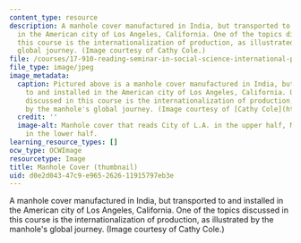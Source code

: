 ```yaml
---
content_type: resource
description: A manhole cover manufactured in India, but transported to and installed
  in the American city of Los Angeles, California. One of the topics discussed in
  this course is the internationalization of production, as illustrated by the manhole's
  global journey. (Image courtesy of Cathy Cole.)
file: /courses/17-910-reading-seminar-in-social-science-international-political-economy-fall-2006/d0e2d04347c9e965262611915797eb3e_17-910f06-th.jpg
file_type: image/jpeg
image_metadata:
  caption: Pictured above is a manhole cover manufactured in India, but transported
    to and installed in the American city of Los Angeles, California. One of the topics
    discussed in this course is the internationalization of production, as illustrated
    by the manhole's global journey. (Image courtesy of [Cathy Cole](http://www.flickr.com/photos/mmewuji/).)
  credit: ''
  image-alt: Manhole cover that reads City of L.A. in the upper half, Made in India
    in the lower half.
learning_resource_types: []
ocw_type: OCWImage
resourcetype: Image
title: Manhole Cover (thumbnail)
uid: d0e2d043-47c9-e965-2626-11915797eb3e
---
```

A manhole cover manufactured in India, but transported to and installed in the American city of Los Angeles, California. One of the topics discussed in this course is the internationalization of production, as illustrated by the manhole's global journey. (Image courtesy of Cathy Cole.)

